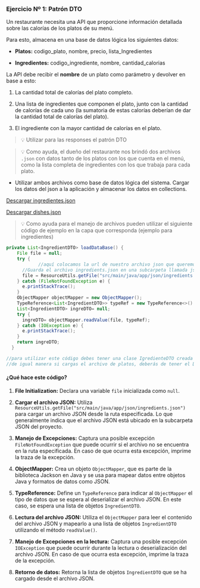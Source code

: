 ### Ejercicio Nº 1: Patrón DTO

Un restaurante necesita una API que proporcione información detallada sobre las calorías de los platos de su menú.

Para esto, almacena en una base de datos lógica los siguientes datos:

- **Platos:** codigo_plato, nombre, precio, lista_Ingredientes
    
- **Ingredientes:** codigo_ingrediente, nombre, cantidad_calorias
    

La API debe recibir el **nombre** de un plato como parámetro y devolver en base a esto:

1. La cantidad total de calorías del plato completo.
    
2. Una lista de ingredientes que componen el plato, junto con la cantidad de calorías de cada uno (la sumatoria de estas calorías deberían de dar la cantidad total de calorías del plato).
    
3. El ingrediente con la mayor cantidad de calorías en el plato.
    

>💡 Utilizar para las responses el patrón DTO

>💡 Como ayuda, el dueño del restaurante nos brindó dos archivos `.json` con datos tanto de los platos con los que cuenta en el menú, como la lista completa de ingredientes con los que trabaja para cada plato.

- Utilizar ambos archivos como base de datos lógica del sistema. Cargar los datos del json a la aplicación y almacenar los datos en collections.
    

[Descargar ingredientes.json](../resources/ingredients.json)

[Descargar dishes.json](../resources/dishes.json)

>💡 Como ayuda para el manejo de archivos pueden utilizar el siguiente código de ejemplo en la capa que corresponda (ejemplo para ingredientes)

```java
private List<IngredientDTO> loadDataBase() {
    File file = null;
    try {
			//aquí colocamos la url de nuestro archivo json que queremos cargar
      //Guarda el archivo ingredients.json en una subcarpeta llamada json como lo ves en la siguiente ruta.
      file = ResourceUtils.getFile("src/main/java/app/json/ingredients.json");
    } catch (FileNotFoundException e) {
      e.printStackTrace();
    }
    ObjectMapper objectMapper = new ObjectMapper();
    TypeReference<List<IngredientDTO>> typeRef = new TypeReference<>() {};
    List<IngredientDTO> ingreDTO= null;
    try {
      ingreDTO= objectMapper.readValue(file, typeRef);
    } catch (IOException e) {
      e.printStackTrace();
    }
    return ingreDTO;
  }

//para utilizar este código debes tener una clase IgredienteDTO creada o con el nombre que tu prefieras
//de igual manera si cargas el archivo de platos, deberás de tener el DTO correspondiente.
```

#### **¿Qué hace este código?**

1. **File Initialization:** Declara una variable `file` inicializada como `null`.
    
2. **Cargar el archivo JSON:** Utiliza `ResourceUtils.getFile("src/main/java/app/json/ingredients.json")` para cargar un archivo JSON desde la ruta especificada. Lo que generalmente indica que el archivo JSON está ubicado en la subcarpeta JSON del proyecto.
    
3. **Manejo de Excepciones:** Captura una posible excepción `FileNotFoundException` que puede ocurrir si el archivo no se encuentra en la ruta especificada. En caso de que ocurra esta excepción, imprime la traza de la excepción.
    
4. **ObjectMapper:** Crea un objeto `ObjectMapper`, que es parte de la biblioteca Jackson en Java y se usa para mapear datos entre objetos Java y formatos de datos como JSON.
    
5. **TypeReference:** Define un `TypeReference` para indicar al `ObjectMapper` el tipo de datos que se espera al deserializar el archivo JSON. En este caso, se espera una lista de objetos `IngredientDTO`.
    
6. **Lectura del archivo JSON:** Utiliza el `ObjectMapper` para leer el contenido del archivo JSON y mapearlo a una lista de objetos `IngredientDTO` utilizando el método `readValue()`.
    
7. **Manejo de Excepciones en la lectura:** Captura una posible excepción `IOException` que puede ocurrir durante la lectura o deserialización del archivo JSON. En caso de que ocurra esta excepción, imprime la traza de la excepción.
    
8. **Retorno de datos:** Retorna la lista de objetos `IngredientDTO` que se ha cargado desde el archivo JSON.
